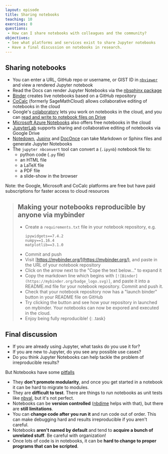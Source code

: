 ```yaml
---
layout: episode
title: Sharing notebooks
teaching: 10
exercises: 0
questions:
 - How can I share notebooks with colleagues and the community?
objectives:
 - See what platforms and services exist to share Jupyter notebooks
 - Have a final discussion on notebooks in research.
---
```


## Sharing notebooks

- You can enter a URL, GitHub repo or username, or GIST ID in [`nbviewer`](https://nbviewer.jupyter.org/) and view a rendered Jupyter notebook
- Read the Docs can render Jupyter Notebooks via the [nbsphinx package](https://nbsphinx.readthedocs.io/)
- [Binder](https://mybinder.org/) creates live notebooks based on a GitHub repository
- [CoCalc](https://cocalc.com/) (formerly SageMathCloud) allows collaborative editing of notebooks in the cloud
- Google's [colaboratory](https://colab.research.google.com/) lets you work on notebooks in the cloud, and you can [read and write to notebook files on Drive](https://colab.research.google.com/notebooks/io.ipynb)
- [Microsoft Azure Notebooks](https://notebooks.azure.com/) also offers free notebooks in the cloud
- [JupyterLab](https://github.com/jupyterlab/jupyterlab) supports sharing and collaborative editing of notebooks via Google Drive
- [Notedown](https://github.com/aaren/notedown), [Jupinx](https://github.com/QuantEcon/sphinxcontrib-jupyter) and [DocOnce](https://github.com/hplgit/doconce) can take Markdown or Sphinx files and generate Jupyter Notebooks
- The `jupyter nbconvert` tool can convert a (`.ipynb`) notebook file to:
    - python code (`.py` file)
    - an HTML file
    - a LaTeX file
    - a PDF file
    - a slide-show in the browser

Note: the Google, Microsoft and CoCalc platforms are free but have paid subscriptions for faster access to cloud resources

> ## Making your notebooks reproducible by anyone via mybinder
>
> - Create a `requirements.txt` file in your notebook repository, e.g.
>   ```
>   ipywidgets==7.4.2
>   numpy==1.16.4
>   matplotlib==3.1.0
>   ```
> - Commit and push
> - Visit [https://mybinder.org/](https://mybinder.org/), and paste in
>   the URL of your notebook repository
> - Click on the arrow next to the "Cope the text below..." to expand it
> - Copy the markdown line which begins with `[![Binder](https://mybinder.org/badge_logo.svg)]`, and paste it into a README.md file for your
>   notebook repository. Commit and push it.
> - Check that your notebook repository now has a "launch binder"
>   button in your README file on GitHub
> - Try clicking the button and see how your repository in launched
>   on mybinder. Your notebooks can now be expored and executed in the cloud.
> - Enjoy being fully reproducible!
{: .task}


## Final discussion

- If you are already using Jupyter, what tasks do you use it for?
- If you are new to Jupyter, do you see any possible use cases?
- Do you think Jupyter Notebooks can help tackle the problem of irreproducible results?


But Notebooks have some [pitfalls](https://scicomp.aalto.fi/scicomp/jupyter-pitfalls.html)

- They **don't promote modularity**, and once you get started in a
  notebook it can be hard to migrate to modules.
- They are **difficult to test**.  There are things to run notebooks as
  unit tests like [nbval](https://nbval.readthedocs.io/), but it's not
  perfect.
- Notebooks can be **version controlled**
  ([nbdime](https://nbdime.readthedocs.io/) helps with that), but
  there are **still limitations**.
- You can **change code after you run it** and run code out of order.
  This can make debugging hard and results irreproducible if you
  aren't careful.
- Notebooks **aren't named by default** and tend to **acquire a bunch of
  unrelated stuff**.  Be careful with organization!
- Once lots of code is in notebooks, it can be **hard to change to
  proper programs that can be scripted**.
